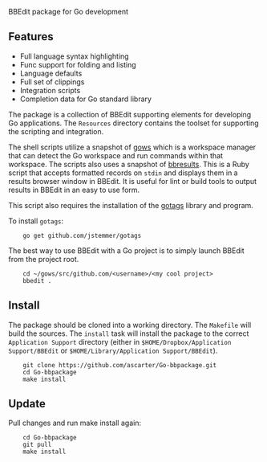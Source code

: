 BBEdit package for Go development

Features
--------

* Full language syntax highlighting
* Func support for folding and listing
* Language defaults
* Full set of clippings
* Integration scripts
* Completion data for Go standard library

The package is a collection of BBEdit supporting elements for developing Go applications. The `Resources` directory contains the toolset for supporting the scripting and integration.

The shell scripts utilize a snapshot of [gows](https://github.com/ascarter/gows) which is a workspace manager that can detect the Go workspace and run commands within that workspace. The scripts also uses a snapshot of [bbresults](https://github.com/ascarter/dotfiles/blob/master/src/bin/bbresults). This is a Ruby script that accepts formatted records on `stdin` and displays them in a results browser window in BBEdit. It is useful for lint or build tools to output results in BBEdit in an easy to use form. 

This script also requires the installation of the [gotags](https://github.com/jstemmer/gotags) library and program.

To install `gotags`: 

		go get github.com/jstemmer/gotags

The best way to use BBEdit with a Go project is to simply launch BBEdit from the project root.

        cd ~/gows/src/github.com/<username>/<my cool project>
        bbedit .

## Install

The package should be cloned into a working directory. The `Makefile` will build the sources. The `install` task will install the package to the correct `Application Support` directory (either in `$HOME/Dropbox/Application Support/BBEdit` or `$HOME/Library/Application Support/BBEdit`).

        git clone https://github.com/ascarter/Go-bbpackage.git
        cd Go-bbpackage
        make install

## Update

Pull changes and run make install again:

        cd Go-bbpackage
        git pull
        make install
